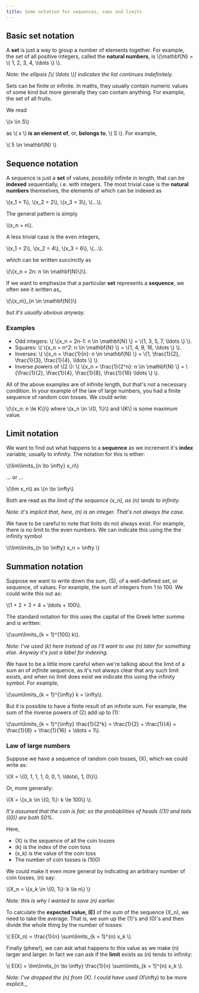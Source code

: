 ```yaml
---
title: Some notation for sequences, sums and limits
---
```


## Basic set notation

A **set** is just a way to group a number of elements together. For example, the set of all positive integers, called the **natural numbers**, is \\\(\mathbf{N} = \\\{ 1, 2, 3, 4, \ldots \\\} \\\). 

_Note: the ellipsis [\\\( \ldots \\\)] indicates the list continues indefinitely._

Sets can be finite or infinite. In maths, they usually contain numeric values of some kind but more generally they can contain anything. For example, the set of all fruits.

We read 

<p class="indent">\(x \in S\)</p>

as \\\( x \\\) **is an element of**, or, **belongs to**, \\\( S \\\). For example, 

<p class="indent">\( 5 \in \mathbf{N} \)</p>

## Sequence notation

A sequence is just a **set** of values, possibily infinite in length, that can be **indexed** sequentially, i.e. with integers. The most trivial case is the **natural numbers** themselves, the elements of which can be indexed as 

<p class="indent">\(x_1 = 1\), \(x_2 = 2\), \(x_3 = 3\), \(...\).</p>

The general pattern is simply

<p class="indent">\(x_n = n\).</p>

A less trivial case is the even integers, 

<p class="indent">\(x_1 = 2\), \(x_2 = 4\), \(x_3 = 6\), \(...\).</p>

which can be written succinctly as 

<p class="indent">\(\{x_n = 2n: n \in \mathbf{N}\}\).</p>

If we want to emphasize that a particular **set** represents a **sequence**, we often see it written as_

<p class="indent">\(\{x_n\}_{n \in \mathbf{N}}\)</p>

_but it's usually obvious anyway._

### Examples ###
- Odd integers: \\\( \\\{x_n = 2n-1: n \in \mathbf{N} \\\} = \\\{1, 3, 5, 7, \ldots \\\} \\).
- Squares: \\\( \\\{x_n = n^2: n \in \mathbf{N} \\\} = \\\{1, 4, 9, 16, \ldots \\\} \\\).
- Inverses: \\\( \\\{x_n = \frac{1}{n}: n \in \mathbf{N} \\\} = \\\{1, \frac{1}{2}, \frac{1}{3}, \frac{1}{4}, \ldots \\\} \\\).
- Inverse powers of \\\(2 \\\): \\\( \\\{x_n = \frac{1}{2^n}: n \in \mathbf{N} \\\} = \\\{\frac{1}{2}, \frac{1}{4}, \frac{1}{8}, \frac{1}{16} \ldots \\\} \\\).

All of the above examples are of infinite length, but that's not a necessary condition. In your example of the law of large numbers, you had a finite sequence of random coin tosses. We could write:

<p class="indent">\(\{x_n: n \le K\}\) where \(x_n \in \{0, 1\}\) and \(K\) is some maximum value.</p>

## Limit notation

We want to find out what happens to a **sequence** as we increment it's **index** variable, usually to infinity. The notation for this is either:

<p class="indent">\(\lim\limits_{n \to \infty} x_n\)</p>

... or ...

<p class="indent">\(\lim x_n\) as \(n \to \infty\)</p>

Both are read as _the limit of the sequence \(x_n\), as \(n\) tends to infinity._

_Note: it's implicit that, here, \(n\) is an integer. That's not always the case._

We have to be careful to note that linits do not always exist. For example, there is no limit to the even numbers. We can indicate this using the the infinity symbol

<p class="indent">\(\lim\limits_{n \to \infty} x_n = \infty \)</p>


## Summation notation
Suppose we want to write down the sum, \(S\), of a well-defined set, or sequence, of values. For example, the sum of integers from 1 to 100. We could write this out as:

<p class="indent">\(1 + 2 + 3 + 4 + \ldots + 100\).</p>

The standard notation for this uses the capital of the Greek letter _summa_ and is written:

<p class="indent">\(\sum\limits_{k = 1}^{100} k\).</p>

_Note: I've used \(k\) here instead of as I'll want to use \(n\) later for something else. Anyway it's just a label for indexing._

We have to be a little more careful when we're talking about the limit of a sum an of _infinite_ sequence, as it's not always clear that any such limit exists, and when no limit does exist we indicate this using the infinity symbol. For example,

<p class="indent">\(\sum\limits_{k = 1}^{\infty} k = \infty\).</p>

But it is possible to have a finite result of an infinite sum. For example, the sum of the inverse powers of \(2\) add up to \(1\):

<p class="indent">\(\sum\limits_{k = 1}^{\infty} \frac{1}{2^k} = \frac{1}{2} + \frac{1}{4} + \frac{1}{8} + \frac{1}{16} + \ldots = 1\).</p>

### Law of large numbers

Suppose we have a sequence of random coin tosses, \(X\), which we could write as:

<p class="indent">\(X = \{0, 1, 1, 1, 0, 0, 1, \ldots\, 1, 0\}\).</p>

Or, more generally:

<p class="indent">\(X = \{x_k \in \{0, 1\}: k \le 100\} \).</p>

_It's assumed that the coin is fair, so the probabilities of heads (\(1\)) and tails (\(0\)) are both 50%._

Here,

- \(X\) is the sequence of all the coin tosses
- \(k\) is the index of the coin toss
- \(x_k\) is the value of the coin toss
- The number of coin tosses is \(100\)

We could make it even more general by indicating an arbitrary number of coin tosses, \(n\) say:

<p class="indent">\(X_n = \{x_k \in \{0, 1\}: k \le n\} \)</p>

_Note: this is why I wanted to save \(n\) earlier._

To calculate the **expected value, \(E\)** of the sum of the sequence \(X_n\), we need to take the average. That is, we sum up the \(1\)'s and \(0\)'s and then divide the whole thing by the number of tosses:

<p class="indent">\( E(X_n) = \frac{1}{n} \sum\limits_{k = 1}^{n} x_k \).</p>

Finally (phew!), we can ask what happens to this value as we make \(n\) larger and larger. In fact we can ask if the **limit** exists as \(n\) tends to infinity:

<p class="indent">\( E(X) = \lim\limits_{n \to \infty} \frac{1}{n} \sum\limits_{k = 1}^{n} x_k \).</p>

_Note: I've dropped the \(n\) from \(X\). I could have used \(X_\infty\) to be more explicit._
